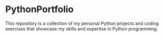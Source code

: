 # PythonPortfolio
This repository is a collection of my personal Python projects and coding exercises that showcase my skills and expertise in Python programming.

